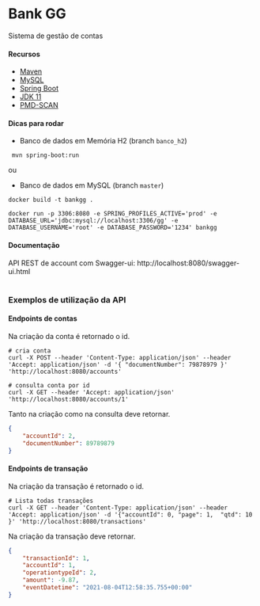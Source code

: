 
# Bank GG
Sistema de gestão de contas

#### Recursos

- [Maven](https://maven.apache.org/) 
- [MySQL](https://www.mysql.com/)
- [Spring Boot](https://start.spring.io/) 
- [JDK 11](https://www.oracle.com/java/technologies/javase-jdk11-downloads.html)
- [PMD-SCAN](https://pmd.github.io/)

#### Dicas para rodar

- Banco de dados em Memória H2 (branch `banco_h2`)

```shell scrip
 mvn spring-boot:run
```

ou 

- Banco de dados em MySQL (branch `master`)

```shell scrip
docker build -t bankgg .

docker run -p 3306:8080 -e SPRING_PROFILES_ACTIVE='prod' -e DATABASE_URL='jdbc:mysql://localhost:3306/gg' -e DATABASE_USERNAME='root' -e DATABASE_PASSWORD='1234' bankgg 
```
 
#### Documentação

API REST de account com Swagger-ui: http://localhost:8080/swagger-ui.html


#
### Exemplos de utilização da API

#### Endpoints de contas
Na criação da conta é retornado o id.
 
```shell scrip
# cria conta
curl -X POST --header 'Content-Type: application/json' --header 'Accept: application/json' -d '{ "documentNumber": 79878979 }' 'http://localhost:8080/accounts'

# consulta conta por id
curl -X GET --header 'Accept: application/json' 'http://localhost:8080/accounts/1'
```

Tanto na criação como na consulta deve retornar.
```json
{
    "accountId": 2,
    "documentNumber": 89789879
}
```

#### Endpoints de transação
Na criação da transação é retornado o id.
 
```shell scrip
# Lista todas transações
curl -X GET --header 'Content-Type: application/json' --header 'Accept: application/json' -d '{"accountId": 0, "page": 1,  "qtd": 10 }' 'http://localhost:8080/transactions'
```

Na criação da transação deve retornar.
```json
{
    "transactionId": 1,
    "accountId": 1,
    "operationtypeId": 2,
    "amount": -9.87,
    "eventDatetime": "2021-08-04T12:58:35.755+00:00"
}
```
